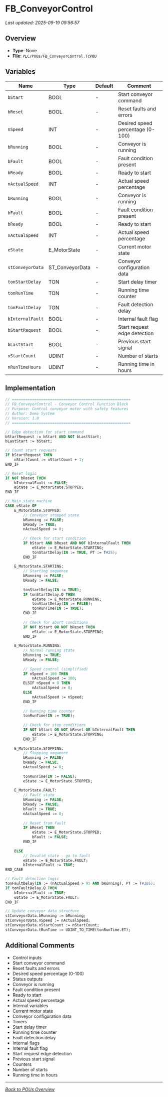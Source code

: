# FB_ConveyorControl

*Last updated: 2025-09-19 09:56:57*

## Overview

- **Type**: None
- **File**: `PLC/POUs/FB_ConveyorControl.TcPOU`

## Variables

| Name | Type | Default | Comment |
|------|------|---------|---------|
| `bStart` | BOOL | - | Start conveyor command |
| `bReset` | BOOL | - | Reset faults and errors |
| `nSpeed` | INT | - | Desired speed percentage (0-100) |
| `bRunning` | BOOL | - | Conveyor is running |
| `bFault` | BOOL | - | Fault condition present |
| `bReady` | BOOL | - | Ready to start |
| `nActualSpeed` | INT | - | Actual speed percentage |
| `bRunning` | BOOL | - | Conveyor is running |
| `bFault` | BOOL | - | Fault condition present |
| `bReady` | BOOL | - | Ready to start |
| `nActualSpeed` | INT | - | Actual speed percentage |
| `eState` | E_MotorState | - | Current motor state |
| `stConveyorData` | ST_ConveyorData | - | Conveyor configuration data |
| `tonStartDelay` | TON | - | Start delay timer |
| `tonRunTime` | TON | - | Running time counter |
| `tonFaultDelay` | TON | - | Fault detection delay |
| `bInternalFault` | BOOL | - | Internal fault flag |
| `bStartRequest` | BOOL | - | Start request edge detection |
| `bLastStart` | BOOL | - | Previous start signal |
| `nStartCount` | UDINT | - | Number of starts |
| `nRunTimeHours` | UDINT | - | Running time in hours |

## Implementation

```pascal
// =====================================================
// FB_ConveyorControl - Conveyor Control Function Block
// Purpose: Control conveyor motor with safety features
// Author: Demo System  
// Version: 1.0
// =====================================================

// Edge detection for start command
bStartRequest := bStart AND NOT bLastStart;
bLastStart := bStart;

// Count start requests
IF bStartRequest THEN
	nStartCount := nStartCount + 1;
END_IF

// Reset logic
IF NOT bReset THEN
	bInternalFault := FALSE;
	eState := E_MotorState.STOPPED;
END_IF

// Main state machine
CASE eState OF
	E_MotorState.STOPPED:
		// Conveyor stopped state
		bRunning := FALSE;
		bReady := TRUE;
		nActualSpeed := 0;
		
		// Check for start condition
		IF bStart AND bReset AND NOT bInternalFault THEN
			eState := E_MotorState.STARTING;
			tonStartDelay(IN := TRUE, PT := T#2S);
		END_IF
		
	E_MotorState.STARTING:
		// Starting sequence
		bRunning := FALSE;
		bReady := FALSE;
		
		tonStartDelay(IN := TRUE);
		IF tonStartDelay.Q THEN
			eState := E_MotorState.RUNNING;
			tonStartDelay(IN := FALSE);
			tonRunTime(IN := TRUE);
		END_IF
		
		// Check for abort conditions
		IF NOT bStart OR NOT bReset THEN
			eState := E_MotorState.STOPPING;
		END_IF
		
	E_MotorState.RUNNING:
		// Normal running state
		bRunning := TRUE;
		bReady := FALSE;
		
		// Speed control (simplified)
		IF nSpeed > 100 THEN
			nActualSpeed := 100;
		ELSIF nSpeed < 0 THEN
			nActualSpeed := 0;
		ELSE
			nActualSpeed := nSpeed;
		END_IF
		
		// Running time counter
		tonRunTime(IN := TRUE);
		
		// Check for stop conditions
		IF NOT bStart OR NOT bReset OR bInternalFault THEN
			eState := E_MotorState.STOPPING;
		END_IF
		
	E_MotorState.STOPPING:
		// Stopping sequence
		bRunning := FALSE;
		bReady := FALSE;
		nActualSpeed := 0;
		
		tonRunTime(IN := FALSE);
		eState := E_MotorState.STOPPED;
		
	E_MotorState.FAULT:
		// Fault state
		bRunning := FALSE;
		bReady := FALSE;
		bFault := TRUE;
		nActualSpeed := 0;
		
		// Reset from fault
		IF bReset THEN
			eState := E_MotorState.STOPPED;
			bFault := FALSE;
		END_IF
		
	ELSE
		// Invalid state - go to fault
		eState := E_MotorState.FAULT;
		bInternalFault := TRUE;
END_CASE

// Fault detection logic
tonFaultDelay(IN := (nActualSpeed > 95 AND bRunning), PT := T#30S);
IF tonFaultDelay.Q THEN
	bInternalFault := TRUE;
	eState := E_MotorState.FAULT;
END_IF

// Update conveyor data structure
stConveyorData.bRunning := bRunning;
stConveyorData.nSpeed := nActualSpeed;
stConveyorData.nStartCount := nStartCount;
stConveyorData.tRunTime := UDINT_TO_TIME(tonRunTime.ET);
```

## Additional Comments

- Control inputs
- Start conveyor command
- Reset faults and errors
- Desired speed percentage (0-100)
- Status outputs
- Conveyor is running
- Fault condition present
- Ready to start
- Actual speed percentage
- Internal variables
- Current motor state
- Conveyor configuration data
- Timers
- Start delay timer
- Running time counter
- Fault detection delay
- Internal flags
- Internal fault flag
- Start request edge detection
- Previous start signal
- Counters
- Number of starts
- Running time in hours

---
*[Back to POUs Overview](POUs.md)*